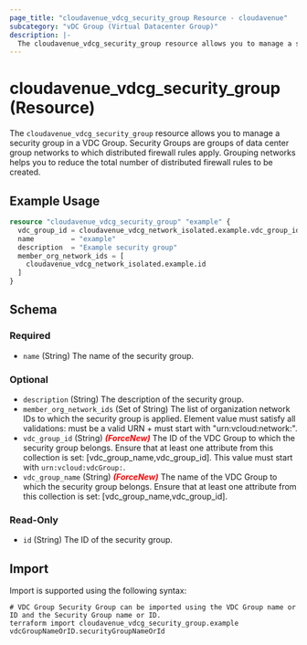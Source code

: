 ```yaml
---
page_title: "cloudavenue_vdcg_security_group Resource - cloudavenue"
subcategory: "vDC Group (Virtual Datacenter Group)"
description: |-
  The cloudavenue_vdcg_security_group resource allows you to manage a security group in a VDC Group. Security Groups are groups of data center group networks to which distributed firewall rules apply. Grouping networks helps you to reduce the total number of distributed firewall rules to be created.
---
```


# cloudavenue_vdcg_security_group (Resource)

The `cloudavenue_vdcg_security_group` resource allows you to manage a security group in a VDC Group. Security Groups are groups of data center group networks to which distributed firewall rules apply. Grouping networks helps you to reduce the total number of distributed firewall rules to be created.
 
## Example Usage

```terraform
resource "cloudavenue_vdcg_security_group" "example" {
  vdc_group_id = cloudavenue_vdcg_network_isolated.example.vdc_group_id
  name         = "example"
  description  = "Example security group"
  member_org_network_ids = [
    cloudavenue_vdcg_network_isolated.example.id
  ]
}
```

<!-- schema generated by tfplugindocs -->
## Schema

### Required

- `name` (String) The name of the security group.

### Optional

- `description` (String) The description of the security group.
- `member_org_network_ids` (Set of String) The list of organization network IDs to which the security group is applied. Element value must satisfy all validations: must be a valid URN + must start with "urn:vcloud:network:".
- `vdc_group_id` (String) <i style="color:red;font-weight: bold">(ForceNew)</i> The ID of the VDC Group to which the security group belongs. Ensure that at least one attribute from this collection is set: [vdc_group_name,vdc_group_id]. This value must start with `urn:vcloud:vdcGroup:`.
- `vdc_group_name` (String) <i style="color:red;font-weight: bold">(ForceNew)</i> The name of the VDC Group to which the security group belongs. Ensure that at least one attribute from this collection is set: [vdc_group_name,vdc_group_id].

### Read-Only

- `id` (String) The ID of the security group.

## Import

Import is supported using the following syntax:
```shell
# VDC Group Security Group can be imported using the VDC Group name or ID and the Security Group name or ID.
terraform import cloudavenue_vdcg_security_group.example vdcGroupNameOrID.securityGroupNameOrId
```